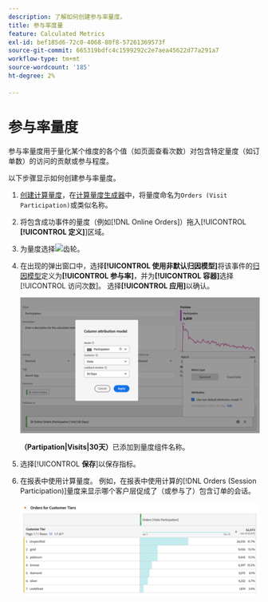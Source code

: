 ```yaml
---
description: 了解如何创建参与率量度。
title: 参与率度量
feature: Calculated Metrics
exl-id: bef185d6-72c0-4068-80f8-57261369573f
source-git-commit: 665319bdfc4c1599292c2e7aea45622d77a291a7
workflow-type: tm+mt
source-wordcount: '185'
ht-degree: 2%

---
```


# 参与率量度


参与率量度用于量化某个维度的各个值（如页面查看次数）对包含特定量度（如订单数）的访问的贡献或参与程度。

以下步骤显示如何创建参与率量度。

1. [创建计算量度](../cm-workflow.md)，在[计算量度生成器](cm-build-metrics.md)中，将量度命名为`Orders (Visit Participation)`或类似名称。
1. 将包含成功事件的量度（例如[!DNL Online Orders]）拖入[!UICONTROL **[!UICONTROL 定义]**]区域。
1. 为量度选择![齿轮](https://spectrum.adobe.com/static/icons/workflow_18/Smock_Settings_18_N.svg)。
1. 在出现的弹出窗口中，选择&#x200B;**[!UICONTROL 使用非默认归因模型]**&#x200B;将该事件的[归因模型](m-metric-type-alloc.md#attribution-models)定义为&#x200B;**[!UICONTROL 参与率]**，并为&#x200B;**[!UICONTROL 容器]**&#x200B;选择[!UICONTROL 访问次数]。 选择&#x200B;**[!UICONTROL 应用]**&#x200B;以确认。


   ![列归因模型弹出窗口，其中显示已选定参与率作为模型和已选定访问容器的。](assets/participation-setup.png)

   **（Partipation|Visits|30天）**&#x200B;已添加到量度组件名称。



1. 选择&#x200B;[!UICONTROL **保存**]&#x200B;以保存指标。
1. 在报表中使用计算量度。 例如，在报表中使用计算的[!DNL Orders (Session Participation)]量度来显示哪个客户层促成了（或参与了）包含订单的会话。

   ![显示客户层和订单的自由格式表。](assets/participation-pages-customer-tier.png)


<!--

The following information explains how to create a metric that shows which pages contributed to (or participated in) visits that contained an order.

This type of information could be useful for any content owner.

>[!NOTE]
>
>You can enable participation metrics in the Admin Tools, but only for custom events 1 - 100.

1. Begin creating a calculated metric, as described in [Build metrics](/help/components/calculated-metrics/workflow/c-build-metrics/cm-build-metrics.md).

1. In the Calculated metrics builder, name the metric "Participation".

1. Drag the success event "Orders" into the Definition canvas.

1. Change the [attribution model](/help/components/calculated-metrics/workflow/c-build-metrics/m-metric-type-alloc.md) of that event to **[!UICONTROL Participation]** under the **[!UICONTROL Settings]** gear. Select **[!UICONTROL Visit]** lookback. The definition should look similar to this:

   ![](assets/participation.png)

1. Select [!UICONTROL **Save**] to save the metric.

1. Use the calculated metric in a **[!UICONTROL Pages]** report.

    ![](assets/participation-pages.png)

1. (Optional) Share the metric with other users in your organization, as described in [Share calculated metrics](/help/components/calculated-metrics/workflow/cm-sharing.md).
-->